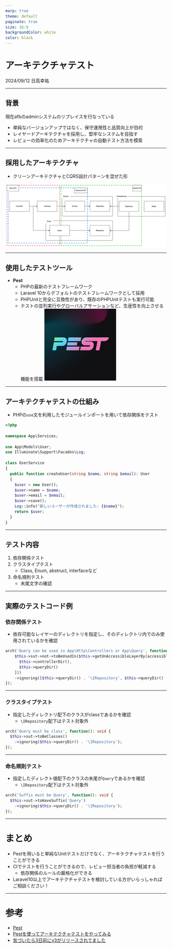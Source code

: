 ```yaml
---
marp: true
theme: default
paginate: true
size: 16:9
backgroundColor: white
color: black
---
```


# アーキテクチャテスト

2024/09/12 日高幸祐

---

## 背景

現在afbのadminシステムのリプレイスを行なっている
- 単純なバージョンアップではなく、保守運用性と品質向上が目的
- レイヤードアーキテクチャを採用し、堅牢なシステムを目指す
- レビューの効率化のためアーキテクチャの自動テスト方法を模索

---

## 採用したアーキテクチャ

- クリーンアーキテクチャとCQRS設計パターンを混ぜた形

![](./images/architecture-test/layerd_architecture.png)

---

## 使用したテストツール

- **Pest**
  - PHPの最新のテストフレームワーク
  - Laravel 10からデフォルトのテストフレームワークとして採用
  - PHPUnitと完全に互換性があり、既存のPHPUnitテストも実行可能
  - テストの並列実行やグローバルアサーションなど、生産性を向上させる機能を搭載
![bg right:15% 80%](./images/architecture-test/pest.png)

---

## アーキテクチャテストの仕組み

- PHPの`use`文を利用したモジュールインポートを用いて依存関係をテスト

```php
<?php

namespace App\Services;

use App\Models\User;
use Illuminate\Support\Facades\Log;

class UserService
{
  public function createUser(string $name, string $email): User
  {
    $user = new User();
    $user->name = $name;
    $user->email = $email;
    $user->save();
    Log::info("新しいユーザーが作成されました: {$name}");
    return $user;
  }
}
```

---

## テスト内容

1. 依存関係テスト
2. クラスタイプテスト
   - Class, Enum, abstruct, interfaceなど
3. 命名規則テスト
   - 末尾文字の確認

---

## 実際のテストコード例

### 依存関係テスト
* 依存可能なレイヤーのディレクトリを指定し、そのディレクトリ内でのみ使用されているかを確認
```php
arch('Query can be used in App\Http\Controllers or App\Query', function (): void {
    $this->sut->not->toBeUsedIn($this->getUnAccessibleLayerBy(accessibleLayer: [
      $this->controllerDir(),
      $this->queryDir()
    ]))
    ->ignoring([$this->queryDir() . '\IRepository', $this->queryDir() . '\LoginUserQuery']);
});
```

---

### クラスタイプテスト
* 指定したディレクトリ配下のクラスがclassであるかを確認
  * `\IRepository`配下はテスト対象外
```php
arch('Query must be class', function(): void {
  $this->sut->toBeClasses()
    ->ignoring($this->queryDir() . '\IRepository');
});
```
---

### 命名規則テスト
* 指定したディレクト値配下のクラスの末尾が`Query`であるかを確認
  * `\IRepository`配下はテスト対象外
```php
arch('Suffix must be Query', function(): void {
  $this->sut->toHaveSuffix('Query')
    ->ignoring($this->queryDir() . '\IRepository');
});
```

---
# まとめ

- Pestを用いると単純なUnitテストだけでなく、アーキテクチャテストを行うことができる
- CIでテストを行うことができるので、レビュー担当者の負担が軽減する
  - 依存関係のルールの厳格化ができる
- Laravel10以上でアーキテクチャテストを検討している方がいらっしゃればご相談ください！

---
# 参考

- [Pest](https://pestphp.com/)
- [Pestを使ってアーキテクチャテストをやってみる](https://zenn.dev/naopusyu/articles/552173ec11f929)
- [気づいたら3日前にv3がリリースされてました](https://zenn.dev/casti/articles/2a754ba9b92ef7)
